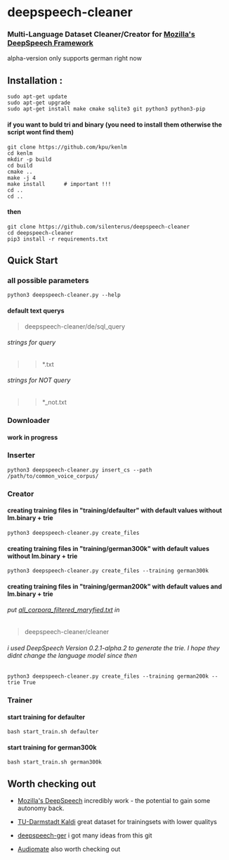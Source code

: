 # deepspeech-cleaner

### Multi-Language Dataset Cleaner/Creator for [Mozilla's DeepSpeech Framework ](https://github.com/mozilla/DeepSpeech/) 
alpha-version
only supports german right now

#### 

## Installation :
```
sudo apt-get update 
sudo apt-get upgrade
sudo apt-get install make cmake sqlite3 git python3 python3-pip 
```



 
#### if you want to buld tri and binary (you need to install them otherwise the script wont find them)
```
git clone https://github.com/kpu/kenlm
cd kenlm
mkdir -p build
cd build
cmake ..
make -j 4
make install      # important !!!
cd ..
cd ..

```

#### then
```
git clone https://github.com/silenterus/deepspeech-cleaner
cd deepspeech-cleaner
pip3 install -r requirements.txt
```


## Quick Start


### all possible parameters
```
python3 deepspeech-cleaner.py --help

```
#### default text querys
> deepspeech-cleaner/de/sql_query 

###### strings for query 
>> *.txt

###### strings for NOT query 
>> *_not.txt



### Downloader

#### work in progress




### Inserter
```
python3 deepspeech-cleaner.py insert_cs --path /path/to/common_voice_corpus/

```




### Creator



#### creating training files in "training/defaulter" with default values without lm.binary + trie
```
python3 deepspeech-cleaner.py create_files

```
#### creating training files in "training/german300k" with default values without lm.binary + trie
```
python3 deepspeech-cleaner.py create_files --training german300k
```

#### creating training files in "training/german200k" with default values and lm.binary + trie
###### put [all_corpora_filtered_maryfied.txt](http://ltdata1.informatik.uni-hamburg.de/kaldi_tuda_de/German_sentences_8mil_filtered_maryfied.txt.gz) in 
> deepspeech-cleaner/cleaner 
###### i used DeepSpeech Version 0.2.1-alpha.2 to generate the trie. I hope they didnt change the language model since then
```
python3 deepspeech-cleaner.py create_files --training german200k --trie True
```

### Trainer


#### start training for defaulter
```
bash start_train.sh defaulter
```

#### start training for german300k
```
bash start_train.sh german300k
```




## Worth checking out


  * [Mozilla's DeepSpeech](https://github.com/mozilla/DeepSpeech/)
    incredibly work - the potential to gain some autonomy back.


  * [TU-Darmstadt Kaldi](https://github.com/uhh-lt/kaldi-tuda-de)
    great dataset for trainingsets with lower qualitys 


  * [deepspeech-ger](https://github.com/ynop/deepspeech-german)
    i got many ideas from this git


  * [Audiomate](https://github.com/ynop/audiomate)
    also worth checking out



